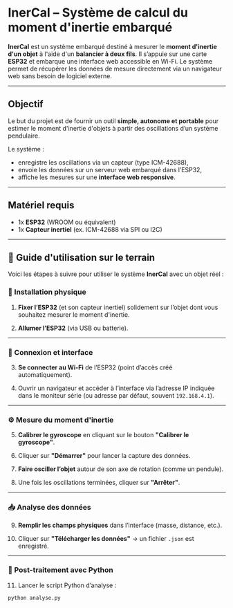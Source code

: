 # InerCal – Système de calcul du moment d'inertie embarqué

**InerCal** est un système embarqué destiné à mesurer le **moment d'inertie d'un objet** à l'aide d'un **balancier à deux fils**. Il s’appuie sur une carte **ESP32** et embarque une interface web accessible en Wi-Fi. Le système permet de récupérer les données de mesure directement via un navigateur web sans besoin de logiciel externe.

---

## Objectif

Le but du projet est de fournir un outil **simple, autonome et portable** pour estimer le moment d'inertie d'objets à partir des oscillations d’un système pendulaire.

Le système :

- enregistre les oscillations via un capteur (type ICM-42688),
- envoie les données sur un serveur web embarqué dans l’ESP32,
- affiche les mesures sur une **interface web responsive**.

---

## Matériel requis

- 1x **ESP32** (WROOM ou équivalent)
- 1x **Capteur inertiel** (ex. ICM-42688 via SPI ou I2C)

---

## 🧪 Guide d'utilisation sur le terrain

Voici les étapes à suivre pour utiliser le système **InerCal** avec un objet réel :

### 🔩 Installation physique

1. **Fixer l’ESP32** (et son capteur inertiel) solidement sur l’objet dont vous souhaitez mesurer le moment d'inertie.

2. **Allumer l’ESP32** (via USB ou batterie).

---

### 📶 Connexion et interface

3. **Se connecter au Wi-Fi** de l’ESP32 (point d’accès créé automatiquement).

4. Ouvrir un navigateur et accéder à l’interface via l’adresse IP indiquée dans le moniteur série (ou adresse par défaut, souvent `192.168.4.1`).

---

### ⚙️ Mesure du moment d'inertie

5. **Calibrer le gyroscope** en cliquant sur le bouton **"Calibrer le gyroscope"**.

6. Cliquer sur **"Démarrer"** pour lancer la capture des données.

7. **Faire osciller l’objet** autour de son axe de rotation (comme un pendule).

8. Une fois les oscillations terminées, cliquer sur **"Arrêter"**.

---

### 📥 Analyse des données

9. **Remplir les champs physiques** dans l’interface (masse, distance, etc.).

10. Cliquer sur **"Télécharger les données"** → un fichier `.json` est enregistré.

---

### 🧠 Post-traitement avec Python

11. Lancer le script Python d’analyse :

```bash
python analyse.py


